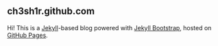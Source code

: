ch3sh1r.github.com
------------------

Hi! This is a [Jekyll](http://github.com/mojombo/jekyll)-based blog 
powered with [Jekyll Bootstrap](http://jekyllbootstrap.com),
hosted on [GitHub Pages](http://pages.github.com/). 

